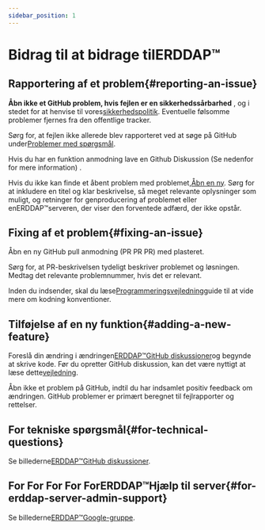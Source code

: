 ```yaml
---
sidebar_position: 1
---
```


# Bidrag til at bidrage tilERDDAP™
## Rapportering af et problem{#reporting-an-issue} 
 **Åbn ikke et GitHub problem, hvis fejlen er en sikkerhedssårbarhed** , og i stedet for at henvise til vores[sikkerhedspolitik](https://github.com/erddap/erddap?tab=security-ov-file). Eventuelle følsomme problemer fjernes fra den offentlige tracker.

Sørg for, at fejlen ikke allerede blev rapporteret ved at søge på GitHub under[Problemer med spørgsmål](https://github.com/ERDDAP/erddap/issues).

Hvis du har en funktion anmodning lave en Github Diskussion (Se nedenfor for mere information) .

Hvis du ikke kan finde et åbent problem med problemet,[Åbn en ny](https://github.com/ERDDAP/erddap/issues/new). Sørg for at inkludere en titel og klar beskrivelse, så meget relevante oplysninger som muligt, og retninger for genproducering af problemet eller enERDDAP™serveren, der viser den forventede adfærd, der ikke opstår.
## Fixing af et problem{#fixing-an-issue} 
Åbn en ny GitHub pull anmodning (PR PR PR) med plasteret.

Sørg for, at PR-beskrivelsen tydeligt beskriver problemet og løsningen. Medtag det relevante problemnummer, hvis det er relevant.

Inden du indsender, skal du læse[Programmeringsvejledning](/docs/contributing/programmer-guide)guide til at vide mere om kodning konventioner.
## Tilføjelse af en ny funktion{#adding-a-new-feature} 
Foreslå din ændring i ændringen[ERDDAP™GitHub diskussioner](https://github.com/ERDDAP/erddap/discussions)og begynde at skrive kode. Før du opretter GitHub diskussion, kan det være nyttigt at læse dette[vejledning](https://github.com/ERDDAP/erddap/discussions/93#discussion-4920427).

Åbn ikke et problem på GitHub, indtil du har indsamlet positiv feedback om ændringen. GitHub problemer er primært beregnet til fejlrapporter og rettelser.
## For tekniske spørgsmål{#for-technical-questions} 
Se billederne[ERDDAP™GitHub diskussioner](https://github.com/ERDDAP/erddap/discussions).
## For For For For ForERDDAP™Hjælp til server{#for-erddap-server-admin-support} 
Se billederne[ERDDAP™Google-gruppe](https://groups.google.com/g/erddap).
